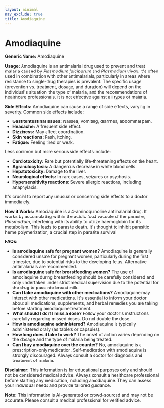 ```yaml
---
layout: minimal
nav_exclude: true
title: Amodiaquine
---
```


# Amodiaquine

**Generic Name:** Amodiaquine

**Usage:** Amodiaquine is an antimalarial drug used to prevent and treat malaria caused by *Plasmodium falciparum* and *Plasmodium vivax*.  It's often used in combination with other antimalarials, particularly in areas where resistance to single-drug therapies is prevalent.  The specific usage (prevention vs. treatment, dosage, and duration) will depend on the individual's situation, the type of malaria, and the recommendations of healthcare professionals.  It is not effective against all types of malaria.

**Side Effects:** Amodiaquine can cause a range of side effects, varying in severity.  Common side effects include:

* **Gastrointestinal issues:** Nausea, vomiting, diarrhea, abdominal pain.
* **Headache:**  A frequent side effect.
* **Dizziness:**  May affect coordination.
* **Skin reactions:** Rash, itching.
* **Fatigue:**  Feeling tired or weak.

Less common but more serious side effects include:

* **Cardiotoxicity:**  Rare but potentially life-threatening effects on the heart.
* **Agranulocytosis:**  A dangerous decrease in white blood cells.
* **Hepatotoxicity:** Damage to the liver.
* **Neurological effects:**  In rare cases, seizures or psychosis.
* **Hypersensitivity reactions:** Severe allergic reactions, including anaphylaxis.

It's crucial to report any unusual or concerning side effects to a doctor immediately.


**How it Works:** Amodiaquine is a 4-aminoquinoline antimalarial drug. It works by accumulating within the acidic food vacuole of the parasite, *Plasmodium*, interfering with its ability to utilize haemoglobin for its metabolism. This leads to parasite death.  It's thought to inhibit parasitic heme polymerization, a crucial step in parasite survival.


**FAQs:**

* **Is amodiaquine safe for pregnant women?**  Amodiaquine is generally considered unsafe for pregnant women, particularly during the first trimester, due to potential risks to the developing fetus.  Alternative antimalarials are recommended.
* **Is amodiaquine safe for breastfeeding women?**  The use of amodiaquine during breastfeeding should be carefully considered and only undertaken under strict medical supervision due to the potential for the drug to pass into breast milk.
* **Can I take amodiaquine with other medications?**  Amodiaquine may interact with other medications.  It's essential to inform your doctor about all medications, supplements, and herbal remedies you are taking before starting amodiaquine treatment.
* **What should I do if I miss a dose?**  Follow your doctor's instructions carefully regarding missed doses.  Do not double the dose.
* **How is amodiaquine administered?**  Amodiaquine is typically administered orally (as tablets or capsules).
* **How long does it take to work?**  The onset of action varies depending on the dosage and the type of malaria being treated.
* **Can I buy amodiaquine over the counter?**  No, amodiaquine is a prescription-only medication.  Self-medication with amodiaquine is strongly discouraged.  Always consult a doctor for diagnosis and treatment of malaria.


**Disclaimer:** This information is for educational purposes only and should not be considered medical advice. Always consult a healthcare professional before starting any medication, including amodiaquine.  They can assess your individual needs and provide tailored guidance.


**Note:** This information is AI-generated or crowd-sourced and may not be accurate. Please consult a medical professional for verified advice.